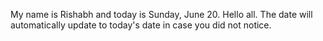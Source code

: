 My name is Rishabh and today is Sunday, June 20. Hello all. The date will automatically update to today's date in case you did not notice.
